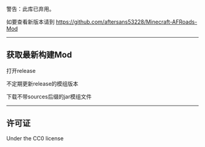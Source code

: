 警告：此库已弃用。

如要查看新版本请到
https://github.com/aftersans53228/Minecraft-AFRoads-Mod
  
-------

## 获取最新构建Mod  

打开release   

不定期更新release的模组版本   

下载不带sources后缀的jar模组文件  
  
-------  

## 许可证  

Under the CC0 license  
